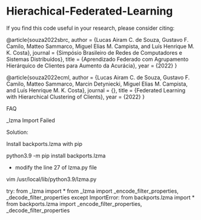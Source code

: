 # Hierachical-Federated-Learning






If you find this code useful in your research, please consider citing:

 @article{souza2022sbrc,
    author = {Lucas Airam C. de Souza, Gustavo F. Camilo, Matteo Sammarco, Miguel Elias M. Campista, and Luís Henrique M. K. Costa},
    journal = {Simpósio Brasileiro de Redes de Computadores e Sistemas Distribuídos},
    title = {Aprendizado Federado com Agrupamento Hierárquico de Clientes para Aumento da Acurácia},
    year = {2022}
 }

 @article{souza2022ecml,
    author = {Lucas Airam C. de Souza, Gustavo F. Camilo, Matteo Sammarco, Marcin Detyniecki, Miguel Elias M. Campista, and Luís Henrique M. K. Costa},
    journal = {},
    title = {Federated Learning with Hierarchical Clustering of Clients},
    year = {2022}
 }




FAQ

_lzma Import Failed

Solution: 

Install backports.lzma with pip
 
 python3.9 -m pip install backports.lzma


- modify the line 27 of lzma.py file

 vim /usr/local/lib/python3.9/lzma.py 

 try:
     from _lzma import *
     from _lzma import _encode_filter_properties, _decode_filter_properties
 except ImportError:
     from backports.lzma import *
     from backports.lzma import _encode_filter_properties, _decode_filter_properties


